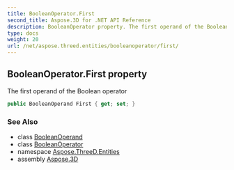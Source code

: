 ```yaml
---
title: BooleanOperator.First
second_title: Aspose.3D for .NET API Reference
description: BooleanOperator property. The first operand of the Boolean operator
type: docs
weight: 20
url: /net/aspose.threed.entities/booleanoperator/first/
---
```

## BooleanOperator.First property

The first operand of the Boolean operator

```csharp
public BooleanOperand First { get; set; }
```

### See Also

* class [BooleanOperand](../../booleanoperand/)
* class [BooleanOperator](../)
* namespace [Aspose.ThreeD.Entities](../../booleanoperator/)
* assembly [Aspose.3D](../../../)


